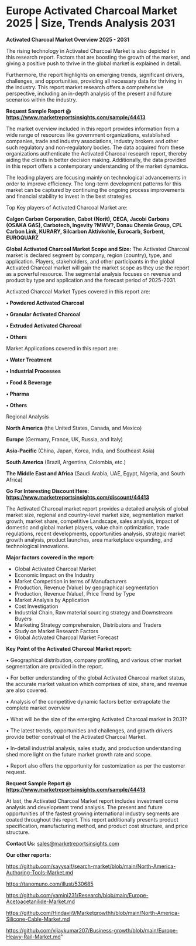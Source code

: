 # Europe Activated Charcoal Market 2025 | Size, Trends Analysis 2031

<Strong> Activated Charcoal Market Overview 2025 - 2031</strong>

The rising technology in Activated Charcoal Market is also depicted in this research report. Factors that are boosting the growth of the market, and giving a positive push to thrive in the global market is explained in detail.

Furthermore, the report highlights on emerging trends, significant drivers, challenges, and opportunities, providing all necessary data for thriving in the industry. This report market research offers a comprehensive perspective, including an in-depth analysis of the present and future scenarios within the industry.

<strong>Request Sample Report @ <a href=https://www.marketreportsinsights.com/sample/44413>https://www.marketreportsinsights.com/sample/44413</a></strong>

The market overview included in this report provides information from a wide range of resources like government organizations, established companies, trade and industry associations, industry brokers and other such regulatory and non-regulatory bodies. The data acquired from these organizations authenticate the Activated Charcoal research report, thereby aiding the clients in better decision making. Additionally, the data provided in this report offers a contemporary understanding of the market dynamics.

The leading players are focusing mainly on technological advancements in order to improve efficiency. The long-term development patterns for this market can be captured by continuing the ongoing process improvements and financial stability to invest in the best strategies.

Top Key players of Activated Charcoal Market are:

<strong>Calgon Carbon Corporation, Cabot (Norit), CECA, Jacobi Carbons (OSAKA GAS), Carbotech, Ingevity ?MWV?, Donau Chemie Group, CPL Carbon Link, KURARY, Silcarbon Aktivkohle, Eurocarb, Sorbent, EUROQUARZ</strong>

<strong><b>Global Activated Charcoal Market Scope and Size:</b></strong>
The Activated Charcoal market is declared segment by company, region (country), type, and application. Players, stakeholders, and other participants in the global Activated Charcoal market will gain the market scope as they use the report as a powerful resource. The segmental analysis focuses on revenue and product by type and application and the forecast period of 2025-2031.

Activated Charcoal Market Types covered in this report are:

<strong>•  Powdered Activated Charcoal

•  Granular Activated Charcoal

•  Extruded Activated Charcoal

•  Others</strong>

Market Applications covered in this report are:

<strong>•  Water Treatment

•  Industrial Processes

•  Food & Beverage

•  Pharma

•  Others</strong> 

Regional Analysis

<strong>North America</strong> (the United States, Canada, and Mexico)

<strong>Europe</strong> (Germany, France, UK, Russia, and Italy)

<strong>Asia-Pacific</strong> (China, Japan, Korea, India, and Southeast Asia)

<strong>South America</strong> (Brazil, Argentina, Colombia, etc.)

<strong>The Middle East and Africa</strong> (Saudi Arabia, UAE, Egypt, Nigeria, and South Africa)

<strong>Go For Interesting Discount Here: <a href=https://www.marketreportsinsights.com/discount/44413>https://www.marketreportsinsights.com/discount/44413</a></strong>

The Activated Charcoal market report provides a detailed analysis of global market size, regional and country-level market size, segmentation market growth, market share, competitive Landscape, sales analysis, impact of domestic and global market players, value chain optimization, trade regulations, recent developments, opportunities analysis, strategic market growth analysis, product launches, area marketplace expanding, and technological innovations.

<strong><b>Major factors covered in the report:</b></strong>
<ul>
  <li>Global Activated Charcoal Market </li>
  <li>Economic Impact on the Industry</li>
  <li>Market Competition in terms of Manufacturers</li>
  <li>Production, Revenue (Value) by geographical segmentation</li>
  <li>Production, Revenue (Value), Price Trend by Type</li>
  <li>Market Analysis by Application</li>
  <li>Cost Investigation</li>
  <li>Industrial Chain, Raw material sourcing strategy and Downstream Buyers</li>
  <li>Marketing Strategy comprehension, Distributors and Traders</li>
  <li>Study on Market Research Factors</li>
  <li>Global Activated Charcoal Market Forecast</li>
</ul>

<strong><b>Key Point of the Activated Charcoal Market report:</b></strong>

• Geographical distribution, company profiling, and various other market segmentation are provided in the report.

• For better understanding of the global Activated Charcoal market status, the accurate market valuation which comprises of size, share, and revenue are also covered.

• Analysis of the competitive dynamic factors better extrapolate the complete market overview

• What will be the size of the emerging Activated Charcoal market in 2031?

• The latest trends, opportunities and challenges, and growth drivers provide better construal of the Activated Charcoal Market.

• In-detail industrial analysis, sales study, and production understanding shed more light on the future market growth rate and scope.

• Report also offers the opportunity for customization as per the customer request.

<strong>Request Sample Report @ <a href=https://www.marketreportsinsights.com/sample/44413>https://www.marketreportsinsights.com/sample/44413</a></strong>

At last, the Activated Charcoal Market report includes investment come analysis and development trend analysis. The present and future opportunities of the fastest growing international industry segments are coated throughout this report. This report additionally presents product specification, manufacturing method, and product cost structure, and price structure.

<strong>Contact Us:</strong>
sales@marketreportsinsights.com

<strong>Our other reports:</strong>

<a href=https://github.com/sayysaif/search-market/blob/main/North-America-Authoring-Tools-Market.md>https://github.com/sayysaif/search-market/blob/main/North-America-Authoring-Tools-Market.md</a>

<a href=https://tanomuno.com/illust/530685>https://tanomuno.com/illust/530685</a>

<a href=https://github.com/yamini231/Research/blob/main/Europe-Acetoacetanilide-Market.md>https://github.com/yamini231/Research/blob/main/Europe-Acetoacetanilide-Market.md</a>

<a href=https://github.com/Hindavii9/Marketgrowthh/blob/main/North-America-Silicone-Cable-Market.md>https://github.com/Hindavii9/Marketgrowthh/blob/main/North-America-Silicone-Cable-Market.md</a>

<a href=https://github.com/vijaykumar207/Business-growth/blob/main/Europe-Heavy-Rail-Market.md>https://github.com/vijaykumar207/Business-growth/blob/main/Europe-Heavy-Rail-Market.md</a>"
